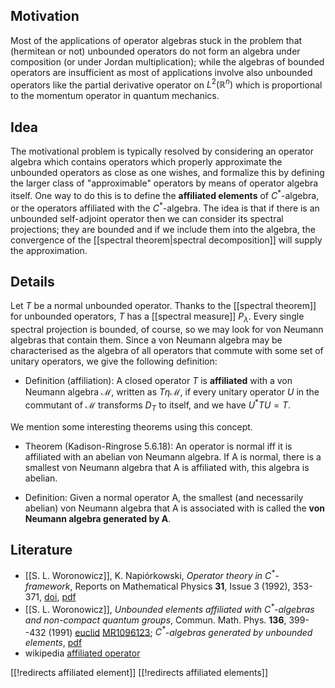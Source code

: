 ## Motivation

Most of the applications of operator algebras stuck in the problem that (hermitean or not) unbounded operators do not form an algebra under composition (or under Jordan multiplication); while the algebras of bounded operators are insufficient as most of applications involve also unbounded operators like the partial derivative operator on $L^2(\mathbb{R}^n)$ which is proportional to the momentum operator in quantum mechanics. 

## Idea 

The motivational problem is typically resolved by considering an operator algebra which contains operators which properly approximate the unbounded operators as close as one wishes, and formalize this by defining the larger class of "approximable" operators by means of operator algebra itself. One way to do this is to define the __affiliated elements__ of $C^\ast$-algebra, or the operators affiliated with the $C^\ast$-algebra. The idea is that if there is an unbounded self-adjoint operator then we can consider its spectral projections; they are bounded and if we include them into the algebra, the convergence of the [[spectral theorem|spectral decomposition]] will supply the approximation.  

## Details

Let $T$ be a normal unbounded operator. Thanks to the [[spectral theorem]] for unbounded operators, $T$ has a [[spectral measure]] $P_{\lambda}$. Every single spectral projection is bounded, of course, so we may look for von Neumann algebras that contain them. Since a von Neumann algebra may be characterised as the algebra of all operators that commute with some set of unitary operators, we give the following definition:

* Definition (affiliation): A closed operator $T$ is **affiliated** with a von Neumann algebra $\mathcal{M}$, written as $T \eta \mathcal{M}$, if every unitary operator $U$ in the commutant of $\mathcal{M}$ transforms $D_T$ to itself, and we have $U^*TU = T$.

We mention some interesting theorems using this concept.

* Theorem (Kadison-Ringrose 5.6.18): An operator is normal iff it is affiliated with an abelian von Neumann algebra. If A is normal, there is a smallest von Neumann algebra that A is affiliated with, this algebra is abelian.

* Definition: Given a normal operator A, the smallest (and necessarily abelian) von Neumann algebra that A is associated with is called the **von Neumann algebra generated by A**.

## Literature 

* [[S. L. Woronowicz]], K. Napi&#243;rkowski, _Operator theory in $C^\ast$-framework_,  Reports on Mathematical Physics __31__, Issue 3 (1992), 353-371, 
<a href="http://dx.doi.org/10.1016/0034-4877(92)90025-V">doi</a>, [pdf](http:www.fuw.edu.pl/~slworono/PDF-y/OP.pdf)
* [[S. L. Woronowicz]], _Unbounded elements affiliated with $C^\ast$-algebras and non-compact quantum groups_, Commun. Math. Phys. __136__, 399--432 (1991) [euclid](http://projecteuclid.org/euclid.cmp/1104202358) [MR1096123](http://www.ams.org/mathscinet-getitem?mr=1096123); _$C^\ast$-algebras generated by unbounded elements_, [pdf](http://www.fuw.edu.pl/~slworono/PDF-y/GENER.pdf)
* wikipedia [affiliated operator](http://en.wikipedia.org/wiki/Affiliated_operator)

[[!redirects affiliated element]]
[[!redirects affiliated elements]]